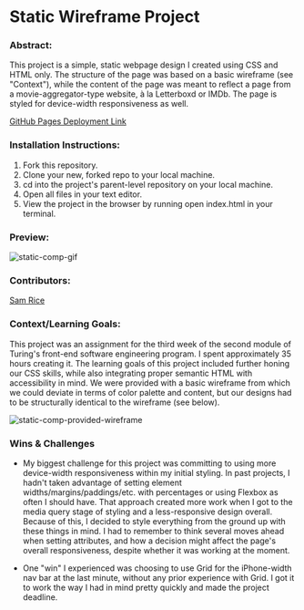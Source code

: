 # Static Wireframe Project

### Abstract:
[//]: <> (Briefly describe what you built and its features. What problem is the app solving? How does this application solve that problem?)
This project is a simple, static webpage design I created using CSS and HTML only. The structure of the page was based on a basic wireframe (see "Context"), while the content of the page was meant to reflect a page from a movie-aggregator-type website, à la Letterboxd or IMDb. The page is styled for device-width responsiveness as well.

[GitHub Pages Deployment Link](https://sam-rice.github.io/static-wireframe-project/)

### Installation Instructions:
[//]: <> (What steps does a person have to take to get your app cloned down and running?)
1. Fork this repository.
2. Clone your new, forked repo to your local machine.
3. cd into the project's parent-level repository on your local machine.
4. Open all files in your text editor.
5. View the project in the browser by running open index.html in your terminal.

### Preview:
[//]: <> (Provide ONE gif or screenshot of your application - choose the "coolest" piece of functionality to show off.)

![static-comp-gif](https://user-images.githubusercontent.com/108169988/198904885-c33567f0-5091-4f51-9e06-f7072d463855.gif)

### Contributors:
[//]: <> (Who worked on this application? Link to their GitHubs.)

[Sam Rice](https://github.com/sam-rice)

### Context/Learning Goals:
[//]: <> (What were the learning goals of this project? What tech did you work with?)

This project was an assignment for the third week of the second module of Turing's front-end software engineering program. I spent approximately 35 hours creating it. The learning goals of this project included further honing our CSS skills, while also integrating proper semantic HTML with accessibility in mind. We were provided with a basic wireframe from which we could deviate in terms of color palette and content, but our designs had to be structurally identical to the wireframe (see below). 

![static-comp-provided-wireframe](https://user-images.githubusercontent.com/108169988/198905481-071a6da0-ea58-4894-a3d1-571fd11566a8.jpeg)


### Wins & Challenges
[//]: <> (What are 2-3 wins you have from this project? What were some challenges you faced - and how did you get over them?)

- My biggest challenge for this project was committing to using more device-width responsiveness within my initial styling. In past projects, I hadn't taken advantage of setting element widths/margins/paddings/etc. with percentages or using Flexbox as often I should have. That approach created more work when I got to the media query stage of styling and a less-responsive design overall. Because of this, I decided to style everything from the ground up with these things in mind. I had to remember to think several moves ahead when setting attributes, and how a decision might affect the page's overall responsiveness, despite whether it was working at the moment.

- One "win" I experienced was choosing to use Grid for the iPhone-width nav bar at the last minute, without any prior experience with Grid. I got it to work the way I had in mind pretty quickly and made the project deadline.
